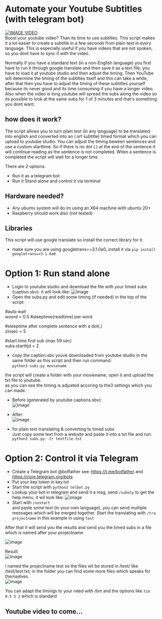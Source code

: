 # Automate your Youtube Subtitles (with telegram bot)
[![IMAGE VIDEO](https://img.youtube.com/vi/ZsROMOlVQlA/0.jpg)](https://www.youtube.com/watch?v=ZsROMOlVQlA)<br />
Boost your youtube video? Than its time to use subtitles.
This script makes it a lot easier to create a subtitle in a few seconds from plain text in every language. 
This is especially useful if you have videos that are not spoken, so you dont have to sync it with the video.  

Normally if you have a standard text (in a non-English language) you first have to run it through google translate and then save it as a text file, you have to load it at youtube studio and then adjust the timing.
Then YouTube will determine the timing of the subtitles itself and this can take a while, after that then you have to adjust the timing of these subtitles yourself because its never good and its time consuming if you have a longer video. Also when the video is long youtube will spread the subs along the video so its possible to look at the same subs for 1 of 3 minutes and that's something you dont want.

## how does it work?
The script allows you to turn plain text (in any language) to be translated into english and converted into an (.srt subtitle) timed format which you can upload to youtube studio. You can adjust the timing beween sentences and use a custom starttime. So if there is no dot (.) at the end of the sentence it will continue reading as the sentence is not completed. When a sentence is completed the script will wait for a longer time.  

There are 2 options:<br>
- Run it as a telegram bot<br>
- Run it Stand alone and control it via terminal<br>

## Hardware needed?
- Any ubuntu system will do im using an X64 machine with ubuntu 20+<br>
- Raspberry should work also (not tested)

## Libraries
This script will use google translate so install the correct library for it.  
- make sure you are using googletrans==3.1.0a0, install it via `pip install googletrans==3.1.0a0`

# Option 1: Run stand alone
- Login to youtube studio and download the file with your timed subs (caption.sbv). it will look like:
![image](https://user-images.githubusercontent.com/13587295/164727584-9d35d3f9-40e5-4dbb-94f6-91e63231930d.png)
- Open the subs.py and edit some timing (if needed) in the top of the script  

#auto wait   
woord = 0.5 #sleeptime(readtime) per word  

#sleeptime after complete sentence with a dot(.)  
zinsec = 5  

#start time first sub (max 59 sec)  
subs.starttijd = 2   

- copy the caption.sbv youve downloaded from youtube studio in the same folder as this script and then run command:   
`python3 subs.py moviename`

the script will create a folder with your moviename, open it and upload the txt file to youtube.  
as you can see the timing is adjusted accoring to the3 settings which you can made.  
- Before (generated by youtube captions.sbv):   
![image](https://user-images.githubusercontent.com/13587295/164727584-9d35d3f9-40e5-4dbb-94f6-91e63231930d.png)
- After:  
![image](https://user-images.githubusercontent.com/13587295/164727784-3c4bc4e4-6142-4f2a-b7f9-db258809c79d.png)

- for plain text translating & converting to timed subs  
Just copy some text from a website and paste it into a txt file and run:
`python3 subs.py -tr textfile.txt`

# Option 2: Control it via Telegram
- Create a Telegram bot @botfather see: https://t.me/botfather and https://core.telegram.org/bots
- Put your key token in key.txt
- Start the script with `python3 telbot.py`
- Lookup your bot in telegram and send it a msg, send `/suhelp` to get the help menu, it wil look like:
![image](https://user-images.githubusercontent.com/13587295/164733539-cd93ab53-c213-403d-b7f5-c5caef7db68d.png)
- Start with
`/sustart`  
and paste some text (in your own language), you can send multiple messages which will be merged together. Start the translating with `/tra projectname` in this example in using `test`  


After that it will send you the results and send you the timed subs in a file which is named after your projectname

![image](https://user-images.githubusercontent.com/13587295/164780115-8d213629-7cee-47a0-aabe-2683bd22a39b.png)

Result:  
![image](https://user-images.githubusercontent.com/13587295/164727784-3c4bc4e4-6142-4f2a-b7f9-db258809c79d.png)

I named the projectname test so the files wil be stored in /test/ like /test/test.txt, in the folder you can find some more files which speaks for themselves.  
![image](https://user-images.githubusercontent.com/13587295/164732244-732f30a4-cd3f-4f3d-a128-96e5a81f26c8.png)

You can adapt the timings to your need with /tim and the options like `tim 0.5 5 2` which is standard





## Youtube video to come...






